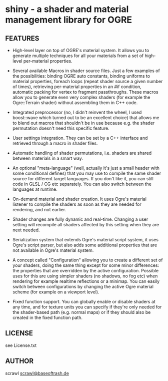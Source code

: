 # shiny - a shader and material management library for OGRE

## FEATURES

- High-level layer on top of OGRE's material system. It allows you to generate multiple techniques for all your materials from a set of high-level per-material properties.

- Several available Macros in shader source files. Just a few examples of the possibilities: binding OGRE auto constants, binding uniforms to material properties, foreach loops (repeat shader source a given number of times), retrieving per-material properties in an #if condition, automatic packing for vertex to fragment passthroughs. These macros allow you to generate even very complex shaders (for example the Ogre::Terrain shader) without assembling them in C++ code. 

- Integrated preprocessor (no, I didn't reinvent the wheel, I used boost::wave which turned out to be an excellent choice) that allows me to blend out macros that shouldn't be in use because e.g. the shader permutation doesn't need this specific feature.

- User settings integration. They can be set by a C++ interface and retrieved through a macro in shader files.

- Automatic handling of shader permutations, i.e. shaders are shared between materials in a smart way. 

- An optional "meta-language" (well, actually it's just a small header with some conditional defines) that you may use to compile the same shader source for different target languages. If you don't like it, you can still code in GLSL / CG etc separately. You can also switch between the languages at runtime.

- On-demand material and shader creation. It uses Ogre's material listener to compile the shaders as soon as they are needed for rendering, and not earlier.

- Shader changes are fully dynamic and real-time. Changing a user setting will recompile all shaders affected by this setting when they are next needed.

- Serialization system that extends Ogre's material script system, it uses Ogre's script parser, but also adds some additional properties that are not available in Ogre's material system. 

- A concept called "Configuration" allowing you to create a different set of your shaders, doing the same thing except for some minor differences: the properties that are overridden by the active configuration. Possible uses for this are using simpler shaders (no shadows, no fog etc) when rendering for example realtime reflections or a minimap. You can easily switch between configurations by changing the active Ogre material scheme (for example on a viewport level).

- Fixed function support. You can globally enable or disable shaders at any time, and for texture units you can specify if they're only needed for the shader-based path (e.g. normal maps) or if they should also be created in the fixed function path. 

## LICENSE

see License.txt

## AUTHOR

scrawl <scrawl@baseoftrash.de>
